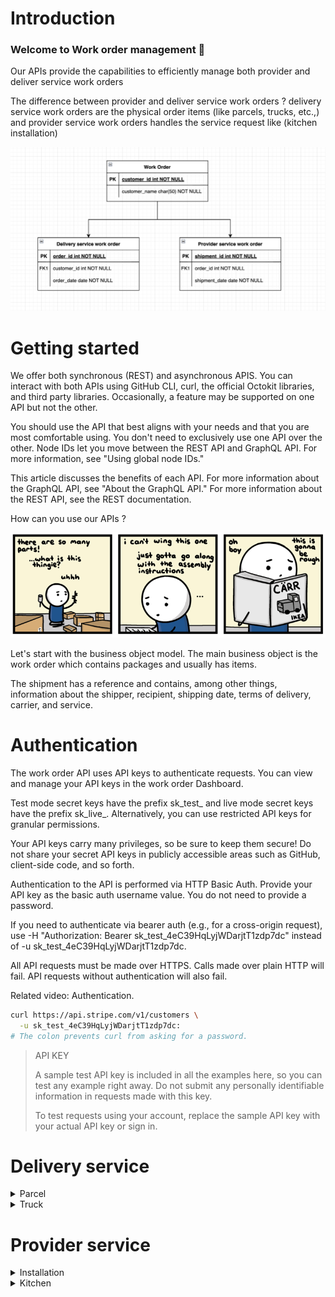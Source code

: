 # Introduction

### Welcome to Work order management 👋 

Our APIs provide the capabilities to efficiently manage both provider and deliver service work orders

The difference between provider and deliver service work orders ? delivery service work orders are the physical order items (like parcels, trucks, etc.,) and provider service work orders handles the service request like (kitchen installation)

![img_7.png](img_7.png)


# Getting started

We offer both synchronous (REST) and asynchronous APIS. You can interact with both APIs using GitHub CLI, curl, the official Octokit libraries, and third party libraries. Occasionally, a feature may be supported on one API but not the other.

You should use the API that best aligns with your needs and that you are most comfortable using. You don't need to exclusively use one API over the other. Node IDs let you move between the REST API and GraphQL API. For more information, see "Using global node IDs."

This article discusses the benefits of each API. For more information about the GraphQL API, see "About the GraphQL API." For more information about the REST API, see the REST documentation.

How can you use our APIs ?

![img_3.png](img_3.png)

Let's start with the business object model. The main business object is the work order which contains packages and usually has items.

The shipment has a reference and contains, among other things, information about the shipper, recipient, shipping date, terms of delivery, carrier, and service.


# Authentication

The work order API uses API keys to authenticate requests. You can view and manage your API keys in the work order Dashboard.

Test mode secret keys have the prefix sk_test_ and live mode secret keys have the prefix sk_live_. Alternatively, you can use restricted API keys for granular permissions.

Your API keys carry many privileges, so be sure to keep them secure! Do not share your secret API keys in publicly accessible areas such as GitHub, client-side code, and so forth.

Authentication to the API is performed via HTTP Basic Auth. Provide your API key as the basic auth username value. You do not need to provide a password.

If you need to authenticate via bearer auth (e.g., for a cross-origin request), use -H "Authorization: Bearer sk_test_4eC39HqLyjWDarjtT1zdp7dc" instead of -u sk_test_4eC39HqLyjWDarjtT1zdp7dc.

All API requests must be made over HTTPS. Calls made over plain HTTP will fail. API requests without authentication will also fail.

Related video: Authentication.

```bash
curl https://api.stripe.com/v1/customers \
  -u sk_test_4eC39HqLyjWDarjtT1zdp7dc:
# The colon prevents curl from asking for a password.
```
<blockquote>
API KEY

A sample test API key is included in all the examples here, so you can test any example right away. Do not submit any personally identifiable information in requests made with this key.

To test requests using your account, replace the sample API key with your actual API key or sign in.
</blockquote>

# Delivery service
<details>
    <summary>Parcel</summary>
        <p>The team worked closely with us to define our requirements, delivering the project over agreed phases to time and on budget</p>
    <blockquote><h4>Business object model</h4></blockquote>
        <p>The team worked closely with us to define our requirements, delivering the project over agreed phases to time and on budget</p>
        <img src="./img_10.png" width="30%" alt="Social Icons">
    <blockquote><h4>End points</h4></blockquote>
        <details>
            <summary>Retrieve a parcel</summary>
            <blockquote><blockquote>GET /api/v2/parcels</blockquote> 
            <p> This endpoint allows you to retrieve a list of all the parcels which you have created or imported into your account under your API credentials. You can filter the results based on the query parameters provided below, in order to retrieve a specific parcel or list of parcels which match the defined criteria.
            <blockquote>Request sample: Shell or cURL</blockquote>
            <code style="display:block; white-space:pre-wrap">curl --request GET 
             --url https://ingka.ikea.com/api/v2/parcels
             --header 'Accept: application/json' 
             --header 'Authorization: Basic undefined'
            </code>
            </blockquote>
        </details>
        <details>
            <summary>Create a new parcel</summary>
            <p>GET /workorder</p>
        </details>
    <blockquote><h4>Code snippets</h4></blockquote>
    <blockquote><h4>Sample responses</h4></blockquote>
    <blockquote><h4>Schemas</h4></blockquote>
</details>

<details>
    <summary>Truck</summary>
        <p>The team worked closely with us to define our requirements, delivering the project over agreed phases to time and on budget</p>
    <blockquote><h3>Business object model</h3></blockquote>
        <p>The team worked closely with us to define our requirements, delivering the project over agreed phases to time and on budget</p>
        <img src="./img_10.png" width="30%" alt="Social Icons">
    <blockquote><h3>End points</h3></blockquote>
        <details>
            <summary>Retrieve a parcel</summary>
            <p>GET /workorder</p>
        </details>
        <details>
            <summary>Create a new parcel</summary>
            <p>GET /workorder</p>
        </details>
    <blockquote><h3>Code snippets</h3></blockquote>
    <blockquote><h3>Sample responses</h3></blockquote>
    <blockquote><h3>Schemas</h3></blockquote>
</details>

# Provider service
<details>
    <summary>Installation</summary>
        <p>The team worked closely with us to define our requirements, delivering the project over agreed phases to time and on budget</p>
    <blockquote><h3>Business object model</h3></blockquote>
        <p>The team worked closely with us to define our requirements, delivering the project over agreed phases to time and on budget</p>
        <img src="./img_10.png" width="30%" alt="Social Icons">
    <blockquote><h3>End points</h3></blockquote>
        <details>
            <summary>Retrieve a parcel</summary>
            <p>GET /workorder</p>
        </details>
        <details>
            <summary>Create a new parcel</summary>
            <p>GET /workorder</p>
        </details>
    <blockquote><h3>Code snippets</h3></blockquote>
    <blockquote><h3>Sample responses</h3></blockquote>
    <blockquote><h3>Schemas</h3></blockquote>
</details>

<details>
    <summary>Kitchen</summary>
        <p>The team worked closely with us to define our requirements, delivering the project over agreed phases to time and on budget</p>
    <blockquote><h3>Business object model</h3></blockquote>
        <p>The team worked closely with us to define our requirements, delivering the project over agreed phases to time and on budget</p>
        <img src="./img_10.png" width="30%" alt="Social Icons">
    <blockquote><h3>End points</h3></blockquote>
        <details>
            <summary>Retrieve a parcel</summary>
            <p>GET /workorder</p>
        </details>
        <details>
            <summary>Create a new parcel</summary>
            <p>GET /workorder</p>
        </details>
    <blockquote><h3>Code snippets</h3></blockquote>
    <blockquote><h3>Sample responses</h3></blockquote>
    <blockquote><h3>Schemas</h3></blockquote>
</details>
